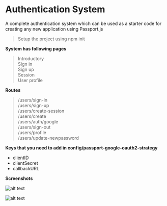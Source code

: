 # Authentication System
A complete authentication system which can be used as a starter code for creating any
new application using Passport.js

> Setup the project using npm init

**System has following pages**

> Introductory <br />
> Sign in<br />
> Sign up<br />
> Session<br />
> User profile<br />

**Routes**

> /users/sign-in<br />
> /users/sign-up<br />
> /users/create-session<br />
> /users/create<br />
> /users/auth/google<br />
> /users/sign-out<br />
> /users/profile<br />
> /users/update-newpassword<br />

**Keys that you need to add in config/passport-google-oauth2-strategy**

- clientID
- clientSecret
- callbackURL

**Screenshots**

![alt text](https://github.com/muneeb21/Nodejs-Authentication/tree/master/assets/screenshots/image2.png)

![alt text](https://github.com/muneeb21/Nodejs-Authentication/tree/master/assets/screenshots/image1.png)

